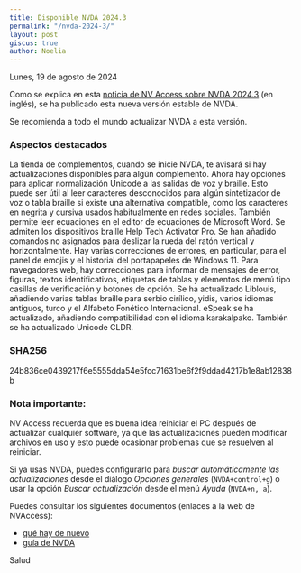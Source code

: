 ```yaml
---
title: Disponible NVDA 2024.3
permalink: "/nvda-2024-3/"
layout: post
giscus: true
author: Noelia
---
```


<footer>Lunes, 19 de agosto de 2024</footer>

Como se explica en esta [noticia de NV Access sobre NVDA 2024.3](https://www.nvaccess.org/post/nvda-2024-3) (en inglés), se ha publicado esta nueva versión estable de NVDA.

Se recomienda a todo el mundo actualizar NVDA a esta versión.

### Aspectos destacados

La tienda de complementos, cuando se inicie NVDA, te avisará si hay actualizaciones disponibles para algún complemento.
Ahora hay opciones para aplicar normalización Unicode a las salidas de voz y braille. Esto puede ser útil al leer caracteres desconocidos para algún sintetizador de voz o tabla braille si existe una alternativa compatible, como los caracteres en negrita y cursiva usados habitualmente en redes sociales. También permite leer ecuaciones en el editor de ecuaciones de Microsoft Word.
Se admiten los dispositivos braille Help Tech Activator Pro.
Se han añadido comandos no asignados para deslizar la rueda del ratón vertical y horizontalmente.
Hay varias correcciones de errores, en particular, para el panel de emojis y el historial del portapapeles de Windows 11. Para navegadores web, hay correcciones para informar de mensajes de error, figuras, textos identificativos, etiquetas de tablas y elementos de menú tipo casillas de verificación y botones de opción.
Se ha actualizado Liblouis, añadiendo varias tablas braille para serbio cirílico, yidis, varios idiomas antiguos, turco y el Alfabeto Fonético Internacional.
eSpeak se ha actualizado, añadiendo compatibilidad con el idioma karakalpako.
También se ha actualizado Unicode CLDR.

### SHA256

24b836ce0439217f6e5555dda54e5fcc71631be6f2f9ddad4217b1e8ab12838b

### Nota importante:

NV Access recuerda que es buena idea reiniciar el PC después de actualizar cualquier software, ya que las actualizaciones pueden modificar archivos en uso y esto puede ocasionar problemas que se resuelven al reiniciar.

Si ya usas NVDA, puedes configurarlo para *buscar automáticamente las actualizaciones* desde el diálogo *Opciones generales* (`NVDA+control+g`) o usar la opción *Buscar actualización* desde el menú *Ayuda* (`NVDA+n, a`).

Puedes consultar los siguientes documentos (enlaces a la web de NVAccess):

- [qué hay de nuevo](https://www.nvaccess.org/files/nvda/releases/2024.3/documentation/es/changes.html)
- [guía de NVDA](https://www.nvaccess.org/files/nvda/releases/stable/documentation/es/userGuide.html)

Salud
